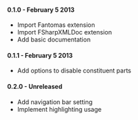 #### 0.1.0 - February 5 2013
* Import Fantomas extension
* Import FSharpXMLDoc extension
* Add basic documentation

#### 0.1.1 - February 5 2013
* Add options to disable constituent parts

#### 0.2.0 - Unreleased
* Add navigation bar setting
* Implement highlighting usage